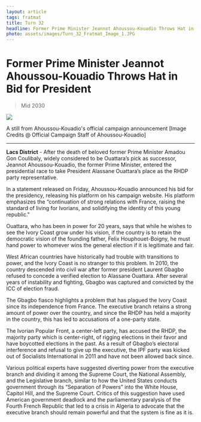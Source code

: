 ```yaml
---
layout: article
tags: fratmat
title: Turn 32
headline: Former Prime Minister Jeannot Ahoussou-Kouadio Throws Hat in Bid for President
photo: assets/images/Turn_32_Fratmat_Image_1.JPG
---
```


# Former Prime Minister Jeannot Ahoussou-Kouadio Throws Hat in Bid for President

<blockquote class="blockquote">
  <p id="date-published">Mid 2030</p>
</blockquote>

<div class="main-image-container">
    <img src = "../../../assets/images/Turn_32_Fratmat_Image_1.JPG" id="container-image">
    <p id="image-caption">A still from Ahoussou-Kouadio's official campaign announcement [Image Credits @ Official Campaign Staff of Ahoussou-Kouadio]</p>
</div>

---

**Lacs District** - After the death of beloved former Prime Minister Amadou Gon Coulibaly, widely considered to be Ouattara’s pick as successor, Jeannot Ahoussou-Kouadio, the former Prime Minister, entered the presidential race to take President Alassane Ouattara’s place as the RHDP party representative. 

In a statement released on Friday, Ahoussou-Kouadio announced his bid for the presidency, releasing his platform on his campaign website. His platform emphasizes the “continuation of strong relations with France, raising the standard of living for Ivorians, and solidifying the identity of this young republic."

Ouattara, who has been in power for 20 years, says that while he wishes to see the Ivory Coast grow under his vision, if the country is to retain the democratic vision of the founding father, Felix Houphouet-Boigny, he must hand power to whomever wins the general election if it is legitimate and fair. 

West African countries have historically had trouble with transitions to power, and the Ivory Coast is no stranger to this problem. In 2010, the country descended into civil war after former president Laurent Gbagbo refused to concede a verified election to Alassane Ouattara. After several years of instability and fighting, Gbagbo was captured and convicted by the ICC of election fraud. 

The Gbagbo fiasco highlights a problem that has plagued the Ivory Coast since its independence from France. The executive branch retains a strong amount of power over the country, and since the RHDP has held a majority in the country, this has led to accusations of a one-party state. 

The Ivorian Popular Front, a center-left party, has accused the RHDP, the majority party which is center-right, of rigging elections in their favor and have boycotted elections in the past. As a result of Gbagbo’s electoral interference and refusal to give up the executive, the IPF party was kicked out of Socialists International in 2011 and have not been allowed back since. 

Various political experts have suggested diverting power from the executive branch and dividing it among the Supreme Court, the National Assembly, and the Legislative branch, similar to how the United States conducts government through its “Separation of Powers” into the White House, Capitol Hill, and the Supreme Court. Critics of this suggestion have used American government deadlock and the parliamentary paralysis of the Fourth French Republic that led to a crisis in Algeria to advocate that the executive branch should remain powerful and that the system is fine as it is.

